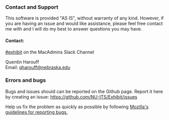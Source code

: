 <h3>Contact and Support</h3>

This software is provided "AS IS", without warranty of any kind. However, if you are having an issue and would like assistance, please feel free contact me with and I will do my best to answer questions you may have.

<h4>Contact:</h4>

[#exhibit](https://macadmins.slack.com/archives/CRDF5FRMG) on the MacAdmins Slack Channel

Quentin Harouff <br>
Email: qharouff@nebraska.edu


<h3>Errors and bugs</h3>

Bugs and issues should can be reported on the Github page.
Report it here by creating an issue: https://github.com/NU-ITS/Exhibit/issues

Help us fix the problem as quickly as possible by following [Mozilla's guidelines for reporting bugs.](https://developer.mozilla.org/en-US/docs/Mozilla/QA/Bug_writing_guidelines#General_Outline_of_a_Bug_Report)
